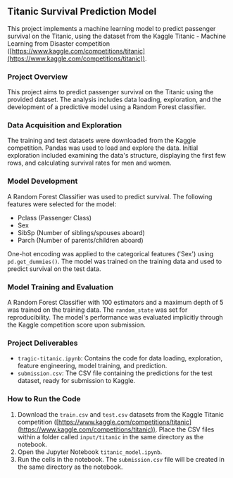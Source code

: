 ## Titanic Survival Prediction Model

This project implements a machine learning model to predict passenger survival on the Titanic, using the dataset from the Kaggle Titanic - Machine Learning from Disaster competition ([https://www.kaggle.com/competitions/titanic](https://www.kaggle.com/competitions/titanic)).

### Project Overview

This project aims to predict passenger survival on the Titanic using the provided dataset. The analysis includes data loading, exploration, and the development of a predictive model using a Random Forest classifier.

### Data Acquisition and Exploration

The training and test datasets were downloaded from the Kaggle competition. Pandas was used to load and explore the data.  Initial exploration included examining the data's structure, displaying the first few rows, and calculating survival rates for men and women.

### Model Development

A Random Forest Classifier was used to predict survival. The following features were selected for the model:

*   Pclass (Passenger Class)
*   Sex
*   SibSp (Number of siblings/spouses aboard)
*   Parch (Number of parents/children aboard)

One-hot encoding was applied to the categorical features ('Sex') using `pd.get_dummies()`.  The model was trained on the training data and used to predict survival on the test data.

### Model Training and Evaluation

A Random Forest Classifier with 100 estimators and a maximum depth of 5 was trained on the training data. The `random_state` was set for reproducibility.  The model's performance was evaluated implicitly through the Kaggle competition score upon submission. 

### Project Deliverables

*   `tragic-titanic.ipynb`: Contains the code for data loading, exploration, feature engineering, model training, and prediction.
*   `submission.csv`: The CSV file containing the predictions for the test dataset, ready for submission to Kaggle.

### How to Run the Code

1.  Download the `train.csv` and `test.csv` datasets from the Kaggle Titanic competition ([https://www.kaggle.com/competitions/titanic](https://www.kaggle.com/competitions/titanic)). Place the CSV files within a folder called `input/titanic` in the same directory as the notebook.
2.  Open the Jupyter Notebook `titanic_model.ipynb`.
3.  Run the cells in the notebook.  The `submission.csv` file will be created in the same directory as the notebook.

